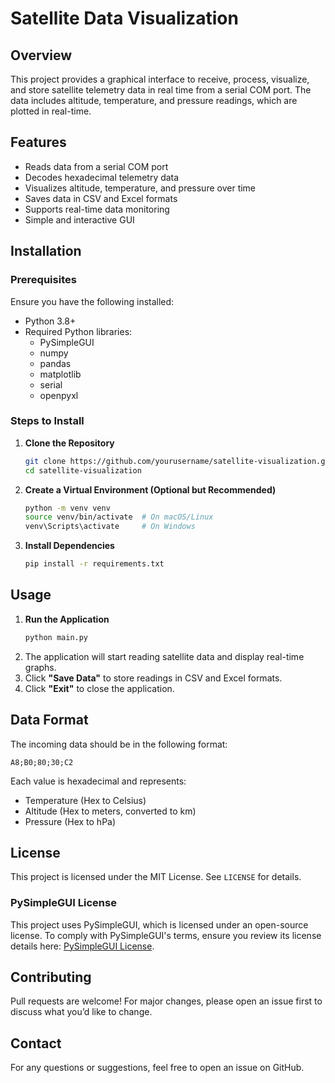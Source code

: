 # Satellite Data Visualization

## Overview

This project provides a graphical interface to receive, process, visualize, and store satellite telemetry data in real time from a serial COM port. The data includes altitude, temperature, and pressure readings, which are plotted in real-time. 

## Features

- Reads data from a serial COM port
- Decodes hexadecimal telemetry data
- Visualizes altitude, temperature, and pressure over time
- Saves data in CSV and Excel formats
- Supports real-time data monitoring
- Simple and interactive GUI

## Installation

### Prerequisites

Ensure you have the following installed:

- Python 3.8+
- Required Python libraries:
  - PySimpleGUI
  - numpy
  - pandas
  - matplotlib
  - serial
  - openpyxl

### Steps to Install

1. **Clone the Repository**

   ```bash
   git clone https://github.com/yourusername/satellite-visualization.git
   cd satellite-visualization
   ```

2. **Create a Virtual Environment (Optional but Recommended)**

   ```bash
   python -m venv venv
   source venv/bin/activate  # On macOS/Linux
   venv\Scripts\activate     # On Windows
   ```

3. **Install Dependencies**

   ```bash
   pip install -r requirements.txt
   ```

## Usage

1. **Run the Application**
   ```bash
   python main.py
   ```
2. The application will start reading satellite data and display real-time graphs.
3. Click **"Save Data"** to store readings in CSV and Excel formats.
4. Click **"Exit"** to close the application.

## Data Format

The incoming data should be in the following format:

```
A8;B0;80;30;C2
```

Each value is hexadecimal and represents:

- Temperature (Hex to Celsius)
- Altitude (Hex to meters, converted to km)
- Pressure (Hex to hPa)

## License

This project is licensed under the MIT License. See `LICENSE` for details.

### PySimpleGUI License

This project uses PySimpleGUI, which is licensed under an open-source license. To comply with PySimpleGUI's terms, ensure you review its license details here: [PySimpleGUI License](https://pypi.org/project/PySimpleGUI/).

## Contributing

Pull requests are welcome! For major changes, please open an issue first to discuss what you’d like to change.

## Contact

For any questions or suggestions, feel free to open an issue on GitHub.
